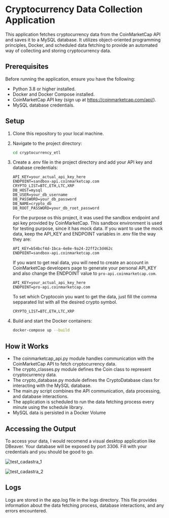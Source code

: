 # Cryptocurrency Data Collection Application

This application fetches cryptocurrency data from the CoinMarketCap API and saves it to a MySQL database. It utilizes object-oriented programming principles, Docker, and scheduled data fetching to provide an automated way of collecting and storing cryptocurrency data.

## Prerequisites

Before running the application, ensure you have the following:

- Python 3.8 or higher installed.
- Docker and Docker Compose installed.
- CoinMarketCap API key (sign up at https://coinmarketcap.com/api/).
- MySQL database credentials.

## Setup

1. Clone this repository to your local machine.

2. Navigate to the project directory:

   ```bash
   cd cryptocurrency_etl

3. Create a .env file in the project directory and add your API key and database credentials:

    ```
    API_KEY=your_actual_api_key_here
    ENDPOINT=sandbox-api.coinmarketcap.com
    CRYPTO_LIST=BTC,ETH,LTC,XRP
    DB_HOST=mysql
    DB_USER=your_db_username
    DB_PASSWORD=your_db_password
    DB_NAME=crypto_db
    DB_ROOT_PASSWORD=your_db_root_password
    ```

    For the purpose os this project, it was used the sandbox endpoint and api key provided by CoinMarketCap. This sandbox environment is used for testing purpose, since it has mock data. If you want to use the mock data, keep the API_KEY        and ENDPOINT variables in .env file the way they are:

   ```
   API_KEY=b54bcf4d-1bca-4e8e-9a24-22ff2c3d462c
   ENDPOINT=sandbox-api.coinmarketcap.com
   ```

   If you want to get real data, you will need to create an account in CoinMarketCap developers page to generate your personal API_KEY and also change the ENDPOINT value to `pro-api.coinmarketcap.com`.

   ```
   API_KEY=your_actual_api_key_here
   ENDPOINT=pro-api.coinmarketcap.com
   ```

   To set which Cryptocoin you want to get the data, just fill the comma sepparated list with all the desired crypto symbol.

   ```
   CRYPTO_LIST=BTC,ETH,LTC,XRP
   ```

5. Build and start the Docker containers:

    ```bash
    docker-compose up --build

## How it Works

* The coinmarketcap_api.py module handles communication with the CoinMarketCap API to fetch cryptocurrency data.
* The crypto_classes.py module defines the Coin class to represent cryptocurrency data.
* The crypto_database.py module defines the CryptoDatabase class for interacting with the MySQL database.
* The main.py script combines the API communication, data processing, and database interactions.
* The application is scheduled to run the data fetching process every minute using the schedule library.
* MySQL data is persisted in a Docker Volume

## Accessing the Output

   To access your data, I would recomend a visual desktop application like DBeaver. Your database will be exposed by port 3306. Fill with your credentials and you should be good to go.

   ![test_cadastra_1](https://github.com/LucasDelfinoNogueira/cryptocurrency_etl/assets/140350700/ead42749-e93d-4faf-8976-9691529ac6de)

   ![test_cadastra_2](https://github.com/LucasDelfinoNogueira/cryptocurrency_etl/assets/140350700/4d95a5a7-4505-41d7-a052-f94cca9a7448)


   

## Logs

Logs are stored in the app.log file in the logs directory. This file provides information about the data fetching process, database interactions, and any errors encountered.
